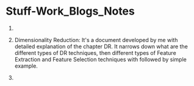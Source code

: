 # Stuff-Work_Blogs_Notes

1. 

2. Dimensionality Reduction:
      It's a document developed by me with detailed explanation of the chapter DR. It narrows down what are the different types of DR techniques, then different types of Feature Extraction and Feature Selection techniques with followed by simple example.
      
3. 
